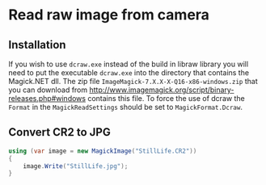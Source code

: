 # Read raw image from camera

## Installation
If you wish to use `dcraw.exe` instead of the build in libraw library you will need to put the executable `dcraw.exe`
into the directory that contains the Magick.NET dll. The zip file `ImageMagick-7.X.X-X-Q16-x86-windows.zip`
that you can download from http://www.imagemagick.org/script/binary-releases.php#windows contains this file.
To force the use of dcraw the `Format` in the `MagickReadSettings` should be set to `MagickFormat.Dcraw`.

## Convert CR2 to JPG

```C#
using (var image = new MagickImage("StillLife.CR2"))
{
    image.Write("StillLife.jpg");
}
```